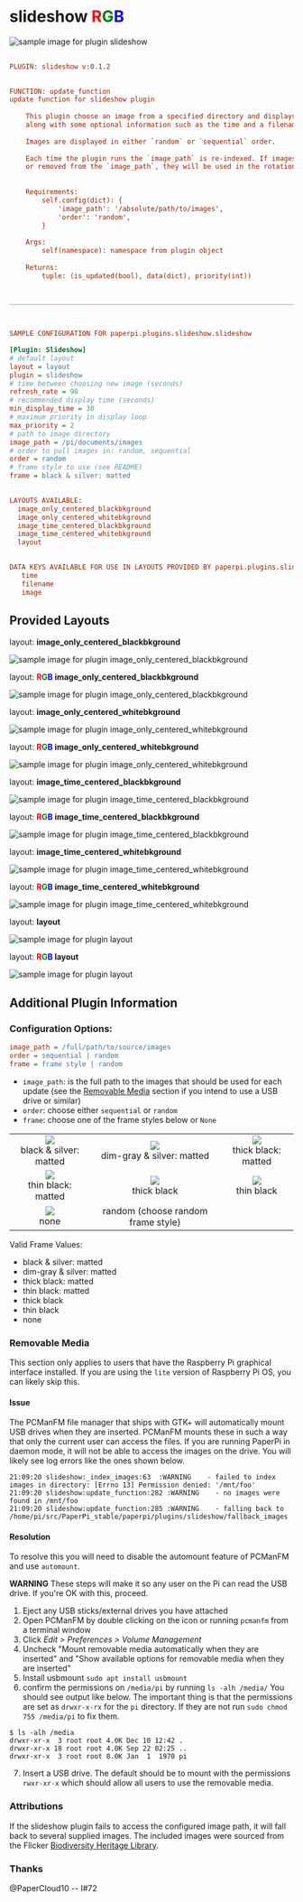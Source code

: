 # slideshow <font color="red">R</font><font color="green">G</font><font color="blue">B</font>

![sample image for plugin slideshow](./slideshow.layout-L-sample.png)
```ini
 
PLUGIN: slideshow v:0.1.2

 
FUNCTION: update_function
update function for slideshow plugin
    
    This plugin choose an image from a specified directory and displays it
    along with some optional information such as the time and a filename. 
    
    Images are displayed in either `random` or `sequential` order. 
    
    Each time the plugin runs the `image_path` is re-indexed. If images are added
    or removed from the `image_path`, they will be used in the rotation. 
    
    
    Requirements:
        self.config(dict): {
            'image_path': '/absolute/path/to/images',
            'order': 'random',
        }
        
    Args: 
        self(namespace): namespace from plugin object
    
    Returns:
        tuple: (is_updated(bool), data(dict), priority(int))

    
___________________________________________________________________________
 
 

SAMPLE CONFIGURATION FOR paperpi.plugins.slideshow.slideshow

[Plugin: Slideshow]
# default layout
layout = layout
plugin = slideshow
# time between choosing new image (seconds)
refresh_rate = 90
# recommended display time (seconds)
min_display_time = 30
# maximum priority in display loop
max_priority = 2
# path to image directory
image_path = /pi/documents/images
# order to pull images in: random, sequential
order = random
# frame style to use (see README)
frame = black & silver: matted

 
LAYOUTS AVAILABLE:
  image_only_centered_blackbkground
  image_only_centered_whitebkground
  image_time_centered_blackbkground
  image_time_centered_whitebkground
  layout
 

DATA KEYS AVAILABLE FOR USE IN LAYOUTS PROVIDED BY paperpi.plugins.slideshow.slideshow:
   time
   filename
   image
```

## Provided Layouts

layout: **image_only_centered_blackbkground**

![sample image for plugin image_only_centered_blackbkground](./slideshow.image_only_centered_blackbkground-L-sample.png) 


layout: **<font color="red">R</font><font color="green">G</font><font color="blue">B</font> image_only_centered_blackbkground**

![sample image for plugin image_only_centered_blackbkground](./slideshow.image_only_centered_blackbkground-RGB-sample.png) 


layout: **image_only_centered_whitebkground**

![sample image for plugin image_only_centered_whitebkground](./slideshow.image_only_centered_whitebkground-L-sample.png) 


layout: **<font color="red">R</font><font color="green">G</font><font color="blue">B</font> image_only_centered_whitebkground**

![sample image for plugin image_only_centered_whitebkground](./slideshow.image_only_centered_whitebkground-RGB-sample.png) 


layout: **image_time_centered_blackbkground**

![sample image for plugin image_time_centered_blackbkground](./slideshow.image_time_centered_blackbkground-L-sample.png) 


layout: **<font color="red">R</font><font color="green">G</font><font color="blue">B</font> image_time_centered_blackbkground**

![sample image for plugin image_time_centered_blackbkground](./slideshow.image_time_centered_blackbkground-RGB-sample.png) 


layout: **image_time_centered_whitebkground**

![sample image for plugin image_time_centered_whitebkground](./slideshow.image_time_centered_whitebkground-L-sample.png) 


layout: **<font color="red">R</font><font color="green">G</font><font color="blue">B</font> image_time_centered_whitebkground**

![sample image for plugin image_time_centered_whitebkground](./slideshow.image_time_centered_whitebkground-RGB-sample.png) 


layout: **layout**

![sample image for plugin layout](./slideshow.layout-L-sample.png) 


layout: **<font color="red">R</font><font color="green">G</font><font color="blue">B</font> layout**

![sample image for plugin layout](./slideshow.layout-RGB-sample.png) 


## Additional Plugin Information

### Configuration Options:

```ini
image_path = /full/path/to/source/images
order = sequential | random
frame = frame style | random
```

* `image_path`: is the full path to the images that should be used for each update (see the [Removable Media](#removable-media) section if you intend to use a USB drive or similar)
* `order`: choose either `sequential` or `random`
* `frame`: choose one of the frame styles below or `None`

|  |  |  |
|:---:|:---:|:---:|
| <img src=./slideshow-framed-black_silver_matted.png><br />black & silver: matted | <img src=./slideshow-framed-dim_gray_and_silver_matted.png><br />dim-gray & silver: matted | <img src=./slideshow-framed-thick_black_matted.png><br />thick black: matted |
| <img src=./slideshow-framed-thin_black_matted.png><br />thin black: matted | <img src=./slideshow-framed-thick_black.png><br />thick black | <img src=./slideshow-framed-thin_black.png><br />thin black |
| <img src=./slideshow-framed-none.png><br />none | random (choose random frame style) |  |

Valid Frame Values:

* black & silver: matted
* dim-gray & silver: matted
* thick black: matted
* thin black: matted
* thick black
* thin black
* none

### Removable Media

This section only applies to users that have the Raspberry Pi graphical interface installed. If you are using the `lite` version of Raspberry Pi OS, you can likely skip this.

#### Issue

The PCManFM file manager that ships with GTK+ will automatically mount USB drives when they are inserted. PCManFM mounts these in such a way that only the current user can access the files. If you are running PaperPi in daemon mode, it will not be able to access the images on the drive. You will likely see log errors like the ones shown below. 

```log
21:09:20 slideshow:_index_images:63  :WARNING    - failed to index images in directory: [Errno 13] Permission denied: '/mnt/foo'
21:09:20 slideshow:update_function:282 :WARNING    - no images were found in /mnt/foo
21:09:20 slideshow:update_function:285 :WARNING    - falling back to /home/pi/src/PaperPi_stable/paperpi/plugins/slideshow/fallback_images
```

#### Resolution

To resolve this you will need to disable the automount feature of PCManFM and use `automount`.

**WARNING** These steps will make it so any user on the Pi can read the USB drive. If you're OK with this, proceed.

1. Eject any USB sticks/external drives you have attached
2. Open PCManFM by double clicking on the icon or running `pcmanfm` from a terminal window
3. Click *Edit > Preferences > Volume Management*
4. Uncheck "Mount removable media automatically when they are inserted" and "Show available options for removable media when they are inserted"
5. Install usbmount `sudo apt install usbmount`
6. confirm the permissions on `/media/pi` by running `ls -alh /media/` You should see output like below. The important thing is that the permissions are set as `drwxr-x-rx` for the `pi` directory. If they are not run `sudo chmod 755 /media/pi` to fix them.
```shell
$ ls -alh /media
drwxr-xr-x  3 root root 4.0K Dec 10 12:42 .
drwxr-xr-x 18 root root 4.0K Sep 22 02:25 ..
drwxr-xr-x  3 root root 8.0K Jan  1  1970 pi
```
7. Insert a USB drive. The default should be to mount with the permissions `rwxr-xr-x` which should allow all users to use the removable media.

### Attributions

If the slideshow plugin fails to access the configured image path, it will fall back to several supplied images. The included images were sourced from the Flicker [Biodiversity Heritage Library](https://www.flickr.com/photos/61021753@N02/).

### Thanks

@PaperCloud10 -- I#72